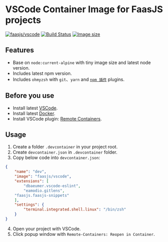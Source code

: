 # VSCode Container Image for FaasJS projects

[![faasjs/vscode](https://img.shields.io/badge/Docker-faasjs%2Fvscode-blue)](https://hub.docker.com/repository/docker/faasjs/vscode)
[![Build Status](https://github.com/faasjs/faasjs/actions/workflows/build-vscode-image.yml/badge.svg)](https://github.com/faasjs/faasjs/actions/workflows/build-vscode-image.yml)
[![Image size](https://img.shields.io/docker/image-size/faasjs/vscode/latest)](https://hub.docker.com/repository/docker/faasjs/vscode)

## Features

- Base on `node:current-alpine` with tiny image size and latest node version.
- Includes latest npm version.
- Includes `ohmyzsh` with `git`、`yarn` and [`npm 插件`](https://github.com/zfben/zsh-npm) plugins.

## Before you use

- Install latest [VSCode](https://code.visualstudio.com/).
- Install latest [Docker](https://www.docker.com/).
- Install VSCode plugin: [Remote Containers](https://marketplace.visualstudio.com/items?itemName=ms-vscode-remote.remote-containers).

## Usage

1. Create a folder `.devcontainer` in your project root.
2. Create `devcontainer.json` in `.devcontainer` folder.
3. Copy below code into `devcontainer.json`:

```json
{
	"name": "dev",
	"image": "faasjs/vscode",
	"extensions": [
		"dbaeumer.vscode-eslint",
		"eamodio.gitlens",
    "faasjs.faasjs-snippets"
	],
	"settings": {
		"terminal.integrated.shell.linux": "/bin/zsh"
	}
}
```
4. Open your project with VSCode.
5. Click popup window with `Remote-Containers: Reopen in Container`.
